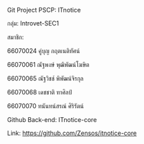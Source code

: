 Git Project PSCP: ITnotice

กลุ่ม: Introvet-SEC1

สมาชิก: 

66070024 คู่บุญ กฤตเนติทัศน์

66070061 ณัฐพงษ์ พุฒิพัฒน์โฆษิต

66070065 ณัฐวิชช์ พิพัฒน์จิรกุล

66070068 เดชชาติ ทาศิลป์

66070070 ทนันทน์สรณ์ ศิริรัตน์

Github Back-end: ITnotice-core

Link: https://github.com/Zensos/itnotice-core
